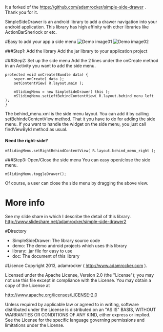 It a forked of the https://github.com/adamrocker/simple-side-drawer .  
Thank you for it.  

SimpleSideDrawer is an android library to add a drawer navigation into your android application.
This library has high affinity with other libraries like ActionBarSherlock or etc.

#Easy to add your app a side menu
![Demo image01](https://lh6.googleusercontent.com/-O-AKV6vo4U4/UOHA9PjYA9I/AAAAAAAAQV4/gayCEMA9q9c/s720/simple_side_drawer01.png) ![Demo image02](https://lh5.googleusercontent.com/-hoVDio62tgc/UOHBBU7K0LI/AAAAAAAAQWE/rEkvI2NgNl4/s720/simple_side_drawer02.png)

###Step1: Add the library
Add the jar library to your application project

###Step2: Set up the side menu
Add the 2 lines under the onCreate method in an Activity you want to add the side menu.

	protected void onCreate(Bundle data) {
		super.onCreate( data );
		setContentView( R.layout.main );
		
		mSlidingMenu = new SimpleSideDrawer( this );
		mSlidingMenu.setLeftBehindContentView( R.layout.behind_menu_left );
	}
	
The behind_menu.xml is the side menu layout. You can add it by calling setBehindeContentView method. That it you have to do for adding the side menu.
If you want to handle the widget on the side menu, you just call findViewById method as usual.

#### Need the right-side?

	mSlidingMenu.setRightBehindContentView( R.layout.behind_menu_right );

###Step3: Open/Close the side menu
You can easy open/close the side menu.

	mSlidingMenu.toggleDrawer();

Of course, a user can close the side menu by dragging the above view.

# More info

See my slide share in which I describe the detail of this library.
http://www.slideshare.net/adamrocker/simple-side-drawer2

#Directory

- SimpleSideDrawer: The library source code
- demo: The demo android projects which uses this library
- library: .jar file for easy to use
- doc: The document of this library

#Lisence
Copyright 2013, adamrocker ( http://www.adamrocker.com ).

Licensed under the Apache License, Version 2.0 (the "License"); 
you may not use this file except in compliance with the License. 
You may obtain a copy of the License at 

http://www.apache.org/licenses/LICENSE-2.0 

Unless required by applicable law or agreed to in writing, software 
distributed under the License is distributed on an "AS IS" BASIS, 
WITHOUT WARRANTIES OR CONDITIONS OF ANY KIND, either express or implied. 
See the License for the specific language governing permissions and 
limitations under the License.
